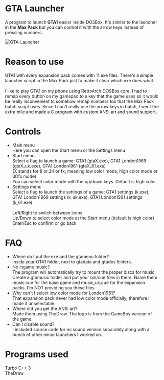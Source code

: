 # GTA Launcher
A program to launch <b>GTA1</b> easier inside DOSBox. It's similar to the launcher in the <b>Max Pack</b> but you can control it with the arrow keys instead of pressing numbers.

![GTA-Launcher](https://user-images.githubusercontent.com/56899074/126869958-d887e607-df1e-421f-93d3-3fb9531e4947.png)

# Reason to use
GTA1 with every expansion pack comes with 11 exe files. There's a simple launcher script in the Max Pack just to make it clear which exe does what.<br><br>I like to play GTA1 on my phone using RetroArch DOSBox core. I had to remap every button on my gamepad to a key that the game uses so it would be really inconvenient to somehow remap numbers too that the Max Pack batch script uses. Since I can't really use the arrow keys in batch, I went the extra mile and made a C program with custom ANSI art and sound support.

# Controls
- Main menu<br>
Here you can open the Start menu or the Settings menu
- Start menu<br>
Select a flag to launch a game: GTA1 (gtaX.exe), GTA1 London1969 (gtaX_uk.exe), GTA1 London1961 (gtaX_61.exe)<br>
(X stands for 8 or 24 or fx, meaning low color mode, high color mode or 3Dfx mode)<br>
You can select color mode with the up/down keys. Default is high color.
- Settings menu<br>
Select a flag to launch the settings of a game: GTA1 settings (k.exe), GTA1 London1969 settings (k_uk.exe), GTA1 London1961 settings (k_61.exe)
<br><br>
Left/Right to switch between icons<br>
Up/Down to select color mode at the Start menu (default is high color)<br>
Enter/Esc to confirm or go back

# FAQ
- Where do I put the exe and the gtamenu folder?<br>
Inside your GTA1 folder, next to gtadata and gtados folders.
- No ingame music?<br>
The program will automatically try to mount the proper discs for music. Create a gtamusic folder and put your bin/cue files in there. Name them music.cue for the base game and music_uk.cue for the expansion packs. I'm NOT providing you these files.
- Why can't I select low color mode for London1961?<br>
That expansion pack never had low color mode officially, therefore I made it unselectable.
- Where did you get the ANSI art?<br>
Made them using TheDraw. The logo is from the GameBoy version of the game.
- Can I disable sound?<br>
I included source code for no sound version separately along with a bunch of other minor launchers I worked on.

# Programs used
Turbo C++ 3<br>
TheDraw
